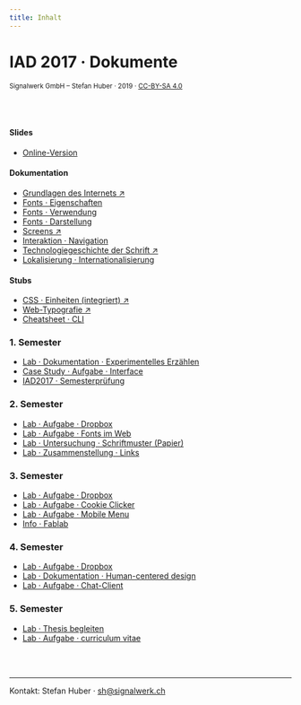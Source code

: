 ```yaml
---
title: Inhalt
---
```


# IAD 2017 · Dokumente

<small>Signalwerk GmbH – Stefan Huber · 2019 · [CC-BY-SA 4.0](https://creativecommons.org/licenses/by-sa/4.0/)</small>

<br>
<br>

<!--
## 2. November 2019
* Inhalt für Review «fertig» machen
* Im Unterricht wird es ein Review mit Präsentation geben

<br>
<br>
-->

#### Slides
* [Online-Version](https://signalwerk.github.io/IAD.LAB.SLD/)

#### Dokumentation

* [Grundlagen des Internets ↗](https://signalwerk.github.io/learn.interaction/articles/internet-technology/)
* [Fonts · Eigenschaften](/font-anatomy/)
* [Fonts · Verwendung](/font-use/)
* [Fonts · Darstellung](/font-rendering/)
* [Screens ↗](https://signalwerk.github.io/learn.interaction/articles/screens/)
* [Interaktion · Navigation](/navigation/)
* [Technologiegeschichte der Schrift ↗](http://webtypo.signalwerk.ch)
* [Lokalisierung · Internationalisierung](/global-content/)

<!-- * [Reguläre Ausdrücke · Grundlagen](/regex/) -->
<!-- * [Parser · Grundlagen](/parser/) -->

#### Stubs
* [CSS · Einheiten (integriert) ↗](https://signalwerk.github.io/learn.interaction/articles/basic-technology/)
* [Web-Typografie ↗](http://webtypo.signalwerk.ch)
* [Cheatsheet · CLI](/cheatsheet-cli/)
<!-- * [Touch-Interface](/touch/) -->
<!-- * [Thesis](/thesis/) -->



### 1. Semester

* [Lab · Dokumentation · Experimentelles Erzählen](/exercise-exp-story/)
* [Case Study · Aufgabe · Interface](/exercise-case-study/)
* [IAD2017 · Semesterprüfung](/excercise-first-semester/)

### 2. Semester

* [Lab · Aufgabe · Dropbox](/exercise-dropbox-handling/)
* [Lab · Aufgabe · Fonts im Web](/exercise-webfont/)
* [Lab · Untersuchung · Schriftmuster (Papier)](/exercise-webfont/paper-specimen/)
* [Lab · Zusammenstellung · Links](/exercise-webfont/font-foundries/)

<!-- * [Lab · Plan](/plan/semester-02/) -->

### 3. Semester

* [Lab · Aufgabe · Dropbox](/exercise-dropbox-handling/)
* [Lab · Aufgabe · Cookie Clicker](/exercise-cookie-clicker/)
* [Lab · Aufgabe · Mobile Menu](/exercise-mobile-menu/)
* [Info · Fablab](/typesetting-infos/)

### 4. Semester

* [Lab · Aufgabe · Dropbox](/exercise-dropbox-handling/)
* [Lab · Dokumentation · Human-centered design](/exercise-human-centered-design/)
* [Lab · Aufgabe · Chat-Client](/exercise-chat/)

### 5. Semester
* [Lab · Thesis begleiten](https://github.com/logrinto/IAD2017.thesis)
* [Lab · Aufgabe · curriculum vitae](/exercise-CV/)


<br>
<br>

<hr>

Kontakt:
Stefan Huber · sh@signalwerk.ch
